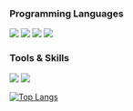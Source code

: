 
### Programming Languages
<p>
    <img src="https://img.shields.io/badge/Python-3776AB?style=for-the-badge&logo=python&logoColor=white" />
  <img src="https://img.shields.io/badge/HTML5-E34F26?style=for-the-badge&logo=html5&logoColor=white" />
<img src ="https://img.shields.io/badge/javascript-%23323330.svg?style=for-the-badge&logo=javascript&logoColor=%23F7DF1E"/>
    <img src ="https://img.shields.io/badge/Solidity-%23363636.svg?style=for-the-badge&logo=solidity&logoColor=white"/>
 

  </p>

### Tools & Skills
<p>
    <img src="https://img.shields.io/badge/Visual%20Studio%20Code-0078d7.svg?style=for-the-badge&logo=visual-studio-code&logoColor=white" />
    <img src ="https://img.shields.io/badge/github-%23121011.svg?style=for-the-badge&logo=github&logoColor=white"/>
    

  <p/>
  
  [![Top Langs](https://github-readme-stats.vercel.app/api/top-langs/?username=poudel0&layout=compact)](https://github.com/anuraghazra/github-readme-stats)











